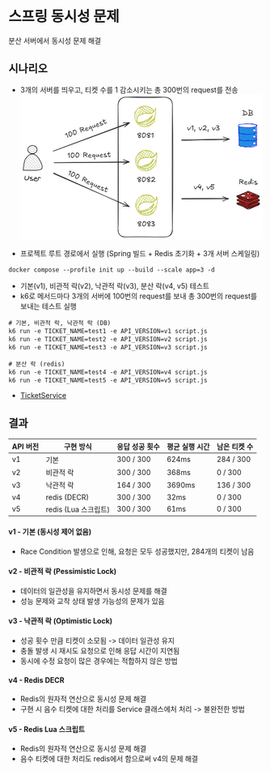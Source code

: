 # 스프링 동시성 문제

분산 서버에서 동시성 문제 해결

## 시나리오

- 3개의 서버를 띄우고, 티켓 수를 1 감소시키는 총 300번의 request를 전송
![서버 구성](./readme-image/Spring%20동시성%20테스트.png)

- 프로젝트 루트 경로에서 실행 (Spring 빌드 + Redis 초기화 + 3개 서버 스케일링)
```shell
docker compose --profile init up --build --scale app=3 -d
```

- 기본(v1), 비관적 락(v2), 낙관적 락(v3), 분산 락(v4, v5) 테스트
- k6로 메서드마다 3개의 서버에 100번의 request를 보내 총 300번의 request를 보내는 테스트 실행
```shell
# 기본, 비관적 락, 낙관적 락 (DB)
k6 run -e TICKET_NAME=test1 -e API_VERSION=v1 script.js
k6 run -e TICKET_NAME=test2 -e API_VERSION=v2 script.js
k6 run -e TICKET_NAME=test3 -e API_VERSION=v3 script.js

# 분산 락 (redis)
k6 run -e TICKET_NAME=test4 -e API_VERSION=v4 script.js
k6 run -e TICKET_NAME=test5 -e API_VERSION=v5 script.js
```

- [TicketService](./src/main/java/dev/typhoon/spring_concurrency/service/TicketService.java)

## 결과

| API 버전 | 구현 방식 | 응답 성공 횟수 | 평균 실행 시간 | 남은 티켓 수 |
|---------|----------|-----------|-------------|-------------|
| v1 | 기본 | 300 / 300 | 624ms | 284 / 300 |
| v2 | 비관적 락 | 300 / 300 | 368ms | 0 / 300 |
| v3 | 낙관적 락 | 164 / 300 | 3690ms | 136 / 300 |
| v4 | redis (DECR) | 300 / 300 | 32ms | 0 / 300 |
| v5 | redis (Lua 스크립트) | 300 / 300 | 61ms | 0 / 300 |

#### v1 - 기본 (동시성 제어 없음)
- Race Condition 발생으로 인해, 요청은 모두 성공했지만, 284개의 티켓이 남음

#### v2 - 비관적 락 (Pessimistic Lock)
- 데이터의 일관성을 유지하면서 동시성 문제를 해결
- 성능 문제와 교착 상태 발생 가능성의 문제가 있음

#### v3 - 낙관적 락 (Optimistic Lock)
- 성공 횟수 만큼 티켓이 소모됨 -> 데이터 일관성 유지
- 충돌 발생 시 재시도 요청으로 인해 응답 시간이 지연됨
- 동시에 수정 요청이 많은 경우에는 적합하지 않은 방법

#### v4 - Redis DECR
- Redis의 원자적 연산으로 동시성 문제 해결
- 구현 시 음수 티켓에 대한 처리를 Service 클래스에처 처리 -> 불완전한 방법

#### v5 - Redis Lua 스크립트
- Redis의 원자적 연산으로 동시성 문제 해결
- 음수 티켓에 대한 처리도 redis에서 함으로써 v4의 문제 해결
